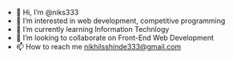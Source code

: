 - 👋 Hi, I’m @niks333
- 👀 I’m interested in web development, competitive programming
- 🌱 I’m currently learning Information Technlogy
- 💞️ I’m looking to collaborate on Front-End Web Development
- 📫 How to reach me nikhilsshinde333@gmail.com

<!---
niks333/niks333 is a ✨ special ✨ repository because its `README.md` (this file) appears on your GitHub profile.
You can click the Preview link to take a look at your changes.
--->
